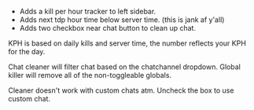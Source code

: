 - Adds a kill per hour tracker to left sidebar.
- Adds next tdp hour time below server time. (this is jank af y'all)
- Adds two checkbox near chat button to clean up chat.

KPH is based on daily kills and server time, the number reflects your KPH for the day.

Chat cleaner will filter chat based on the chatchannel dropdown. Global killer will remove all of the non-toggleable globals.

Cleaner doesn't work with custom chats atm. Uncheck the box to use custom chat.
